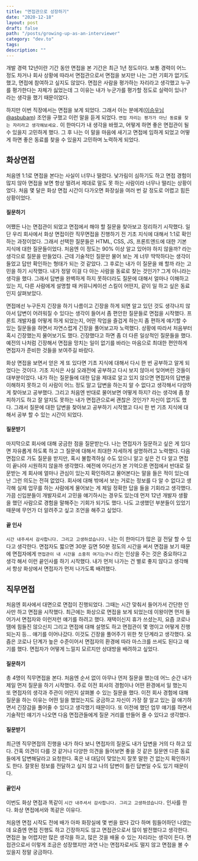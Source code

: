 ```yaml
---
title: "면접관으로 성장하기"
date: "2020-12-18"
layout: post
draft: false
path: "/posts/growing-up-as-an-interviewer"
category: "dev.to"
tags: 
description: ""  
---
```


개발 경력 12년이란 기간 동안 면접을 본 기간은 최근 1년 정도이다. 보통 경력이 어느 정도 차거나 회사 상황에 따라서 면접관으로서 면접을 보지만 나는 그런 기회가 없기도 했고, 면접에 참여하고 싶지도 않았다. 면접은 사람을 평가하는 자리라고 생각했고 누구를 평가한다는 자체가 싫었는데 그 이유는 내가 누군가를 평가할 정도로 실력이 있나? 라는 생각을 했기 때문이었다.

하지만 이번 직장에서는 면접을 보게 되었다. 그래서 아는 분에게([이승우님 @asbubam](https://twitter.com/asbubam)) 조언을 구했고 이런 말을 듣게 되었다. `면접 자리는 평가가 아닌 동료를 찾는 자리라고 생각해보세요.` 
이 한마디가 내 생각을 바꿨고, 어떻게 하면 좋은 면접관이 될 수 있을지 고민하게 했다. 그 후 나는 이 말을 마음에 새기고 면접에 임하게 되었고 어떻게 하면 좋은 동료를 찾을 수 있을지 고민하며 노력하게 되었다.

## 화상면접 
처음엔 1:1로 면접을 본다는 사실이 너무나 떨렸다. 낯가림이 심하기도 하고 면접 경험이 많지 않아 면접을 보면 항상 떨려서 제대로 말도 못 하는 사람이라 너무나 떨리는 상황이었다. 처음 몇 달은 화상 면접 시간이 다가오면 화장실을 여러 번 갈 정도로 어렵고 힘든 상황이었다.

#### 질문하기
어쨌든 나는 면접관이 되었고 면접에서 해야 할 질문을 찾아보고 정리하기 시작했다. 일단 우리 회사에서 화상 면접이란 직무면접을 진행하기 전 기초 지식에 대해서 1:1로 확인하는 과정이었다. 그래서 선택한 질문들은 HTML, CSS, JS, 프론트엔드에 대한 기본 지식에 대한 질문들이었다.  처음엔 이 정도는 90% 이상 알고 있어야 하지 않을까? 라는 생각으로 질문을 만들었다.  근데 기술적인 질문만 물어 보는 게 너무 딱딱하다는 생각이 들었고 답만 확인하는 형태가 되는 것 같았다. 그 후로는 내가 이 질문을 왜 할까 라는 고민을 하기 시작했다. 내가 정말 이걸 다 아는 사람을 동료로 찾는 것인가? 그게 아니라는 생각을 했다. 그래서 답변을 완벽하게 하지 못하더라도 질문에 대해서 얼마나 이해하고 있는 지, 다른 사람에게 설명할 때 커뮤니케이션 스킬이 어떤지, 같이 일 하고 싶은 동료인지 살펴보았다. 

면접에선 누구든지 긴장을 하기 나름이고 긴장을 하게 되면 알고 있던 것도 생각나지 않아서 답변이 어려워질 수 있다는 생각이 들어서 좀 편안한 질문들로 면접을 시작했다.  프론트 개발자를 어떻게 하게 되었는지, 어떤 작업을 즐겁게 하는지 좀 편하게 얘기할 수 있는 질문들을 하면서 자연스럽게 긴장을 풀어보고자 노력했다. 상황에 따라서 처음부터 혹시 긴장했는지 물어보기도 했다. 긴장했다고 하면 좀 더 다른 일상적인 질문들을 했다. 예전의 나처럼 긴장해서 면접을 망치는 일이 없기를 바라는 마음으로 최대한 편안하게 면접자가 준비한 것들을 보여주길 바랐다.

화상 면접을 보면서 얻은 게 또 있다면 기초 지식에 대해서 다시 한 번 공부하고 알게 되었다는 것이다. 기초 지식은 사실 오래전에 공부하고 다시 보지 않아서 잊어버린 것들이 대부분이었다. 내가 하는 질문들에 대한 답을 제대로 알고 있지 않으면 면접자의 답변을 이해하지 못하고 이 사람이 어느 정도 알고 답변을 하는지 알 수 없다고 생각해서 다양하게 찾아보고 공부했다. 그리고 처음엔 반대로 물어보면 어떻게 하지? 라는 생각에 좀 창피하기도 하고 잘 알지도 못하는 내가 면접관으로써 괜찮은 것인가? 자신이 없기도 했다. 그래서 질문에 대한 답변을 찾아보고 공부하기 시작했고 다시 한 번 기초 지식에 대해서 공부 할 수 있는 시간이 되었다.

#### 질문받기
마지막으로 회사에 대해 궁금한 점을 질문받는다. 나는 면접자가 질문하고 싶은 게 있다면 자유롭게 하도록 하고 그 질문에 대해서 최대한 자세하게 설명하려고 노력했다. 다음 면접으로 가도 질문을 받지만, 혹시 불합격하실 수도 있으니 알고 싶은 건 다 알고 면접이 끝나야 시원하지 않을까 생각했다. 예전에 어디선가 본 기억으론 면접에서 반대로 질문받는 게 회사에 얼마나 관심이 있는지 확인하려고 물어본다는 말을 들은 적이 있는데 난 그런 의도는 전혀 없었다. 회사에 대해 밖에서 보는 거로는 정보를 다 알 수 없다고 생각해 실제 업무를 하는 사람에게 물어보는 게 제일 정확한 답을 들을 기회라고 생각했다. 가끔 신입분들이 개발자로서 고민을 얘기하시는 경우도 있는데 먼저 12년 개발자 생활을 했던 사람으로 경험을 말해주는 기회가 되기도 했다. 나도 고생했던 부분들이 있었기 때문에 무언가 더 알려주고 싶고 조언을 해주고 싶었다.

#### 끝 인사
`시간 내주셔서 감사합니다. 그리고 고생하셨습니다.` 나는 이 한마디가 많은 걸 전달 할 수 있다고 생각한다. 면접자도 짧으면 30분 길면 50분 정도의 시간을 써서 면접을 보기 때문에 면접자에게 `면접관이 내 시간을 소중히 여기는구나` 라는 인상을 주는 것은 중요하다고 생각 해서 이런 끝인사를 하기 시작했다. 내가 먼저 나가는 건 별로 좋지 않다고 생각해서 항상 화상에서 면접자가 먼저 나가도록 배려했다.


## 직무면접
처음엔 회사에서 대면으로 면접이 진행되었다. 그때는 시간 맞춰서 들어가서 간단한 인사만 하고 면접을 시작했다. 최근에는 화상으로 면접을 보게 되었는데 이왕이면 먼저 들어가서 면접자와 이런저런 얘기를 하려고 했다.
재택이신지 휴가 쓰셨는지, 요즘 코로나 땜에 힘들진 않으신지 그리고 면접에 대해 설명도 하고 면접관이 몇 명이고 어떻게 진행되는지 등… 얘기를 이어나갔다. 이것도 긴장을 풀어주기 위한 첫 단계라고 생각했다. 요즘은 코로나 단계가 높은 수준이어서 면접자의 환경에 따라 마스크를 쓰셔도 된다고 얘기를 했다. 면접자가 어떻게 느낄지 모르지만 상대방을 배려하고 싶었다.

#### 질문하기
총 4명이 직무면접을 본다. 처음엔 순서 없이 아무나 먼저 질문을 했는데 어느 순간 내가 제일 먼저 질문을 하기 시작했다.
주로 이전 회사의 경험이나 어떤 환경에서 일 했는지 또 면접자의 생각과 주관이 어떤지 살펴볼 수 있는 질문을 했다. 이전 회사 경험에 대해 질문을 하는 이유는 어떤 일을 했었는지도 궁금하고 자신이 가장 잘 알고 있는 걸 얘기하면서 긴장감을 풀어줄 수 있다고 생각했기 때문이다. 또 이전에 했던 업무 얘기를 하면서 기술적인 얘기가 나오면 다음 면접관들에게 질문 거리를 만들어 줄 수 있다고 생각했다.

#### 질문받기
최근엔 직무면접의 진행을 내가 하다 보니 면접자의 질문도 내가 답변을 거의 다 하고 있다. 간혹 의견이 다를 것 같거나 다양한 의견을 들어보면 좋을 것 같은 질문엔 다른 동료들에게 답변해달라고 요청한다. 혹은 내 대답이 맞았는지 잘못 말한 건 없는지 확인하기도 한다. 잘못된 정보를 전달하고 싶지 않고 나의 답변이 틀린 답변일 수도 있기 때문이다.

#### 끝인사
이번도 화상 면접과 똑같이 `시간 내주셔서 감사합니다. 그리고 고생하셨습니다.`  인사를 한다. 화상 면접에서와 똑같은 이유다.

처음엔 면접 시작도 전에 배가 아파 화장실에 몇 번을 왔다 갔다 하며 힘들어하던 나였는데 요즘엔 면접 진행도 하고 긴장하지도 않고 면접관으로서 많이 발전했다고 생각한다. 면접은 늘 어렵지만 많은 생각을 하고, 많은 것을 배울 수 있는 자리라는 생각이 든다.  면접관으로서 이렇게 조금은 성장했지만 과연 나는 면접자로서도 떨지 않고 면접을 볼 수 있을지 정말 궁금하다.
